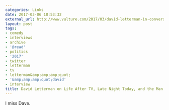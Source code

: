 ```yaml
---
categories: Links
date: 2017-03-06 18:53:32
external_url: http://www.vulture.com/2017/03/david-letterman-in-conversation.html
layout: post
tags:
- comedy
- interviews
- archive
- '@read'
- politics
- '2017'
- twitter
- letterman
- tv
- letterman&amp;amp;amp;quot;
- '&amp;amp;amp;quot;david'
- interview
title: David Letterman on Life After TV, Late Night Today, and the Man He Calls Trumpy
---
```


I miss Dave.